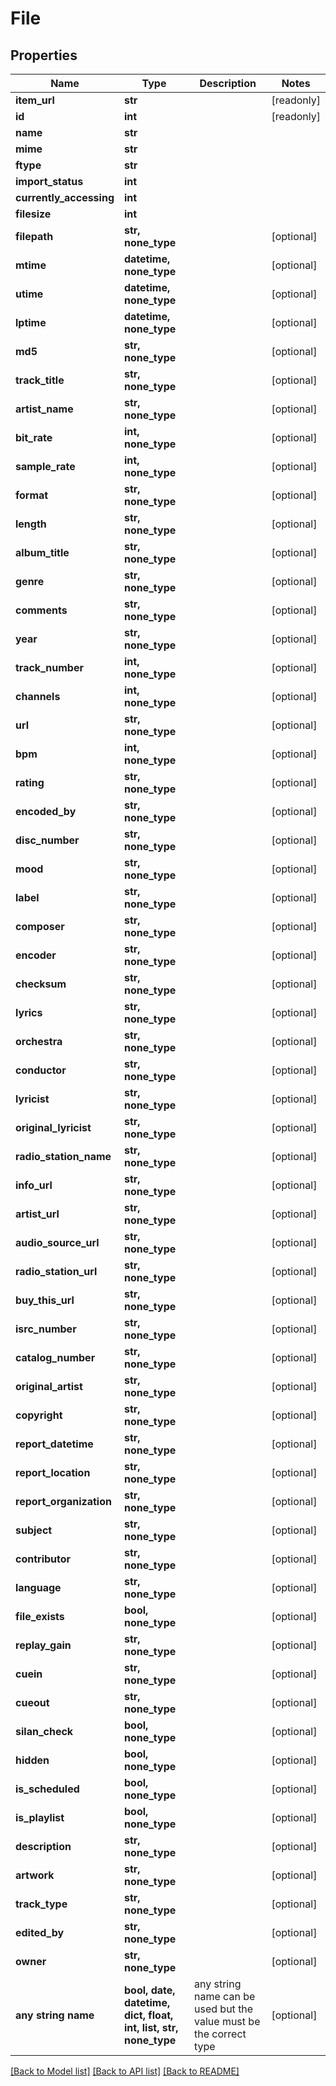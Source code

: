 # File


## Properties
Name | Type | Description | Notes
------------ | ------------- | ------------- | -------------
**item_url** | **str** |  | [readonly] 
**id** | **int** |  | [readonly] 
**name** | **str** |  | 
**mime** | **str** |  | 
**ftype** | **str** |  | 
**import_status** | **int** |  | 
**currently_accessing** | **int** |  | 
**filesize** | **int** |  | 
**filepath** | **str, none_type** |  | [optional] 
**mtime** | **datetime, none_type** |  | [optional] 
**utime** | **datetime, none_type** |  | [optional] 
**lptime** | **datetime, none_type** |  | [optional] 
**md5** | **str, none_type** |  | [optional] 
**track_title** | **str, none_type** |  | [optional] 
**artist_name** | **str, none_type** |  | [optional] 
**bit_rate** | **int, none_type** |  | [optional] 
**sample_rate** | **int, none_type** |  | [optional] 
**format** | **str, none_type** |  | [optional] 
**length** | **str, none_type** |  | [optional] 
**album_title** | **str, none_type** |  | [optional] 
**genre** | **str, none_type** |  | [optional] 
**comments** | **str, none_type** |  | [optional] 
**year** | **str, none_type** |  | [optional] 
**track_number** | **int, none_type** |  | [optional] 
**channels** | **int, none_type** |  | [optional] 
**url** | **str, none_type** |  | [optional] 
**bpm** | **int, none_type** |  | [optional] 
**rating** | **str, none_type** |  | [optional] 
**encoded_by** | **str, none_type** |  | [optional] 
**disc_number** | **str, none_type** |  | [optional] 
**mood** | **str, none_type** |  | [optional] 
**label** | **str, none_type** |  | [optional] 
**composer** | **str, none_type** |  | [optional] 
**encoder** | **str, none_type** |  | [optional] 
**checksum** | **str, none_type** |  | [optional] 
**lyrics** | **str, none_type** |  | [optional] 
**orchestra** | **str, none_type** |  | [optional] 
**conductor** | **str, none_type** |  | [optional] 
**lyricist** | **str, none_type** |  | [optional] 
**original_lyricist** | **str, none_type** |  | [optional] 
**radio_station_name** | **str, none_type** |  | [optional] 
**info_url** | **str, none_type** |  | [optional] 
**artist_url** | **str, none_type** |  | [optional] 
**audio_source_url** | **str, none_type** |  | [optional] 
**radio_station_url** | **str, none_type** |  | [optional] 
**buy_this_url** | **str, none_type** |  | [optional] 
**isrc_number** | **str, none_type** |  | [optional] 
**catalog_number** | **str, none_type** |  | [optional] 
**original_artist** | **str, none_type** |  | [optional] 
**copyright** | **str, none_type** |  | [optional] 
**report_datetime** | **str, none_type** |  | [optional] 
**report_location** | **str, none_type** |  | [optional] 
**report_organization** | **str, none_type** |  | [optional] 
**subject** | **str, none_type** |  | [optional] 
**contributor** | **str, none_type** |  | [optional] 
**language** | **str, none_type** |  | [optional] 
**file_exists** | **bool, none_type** |  | [optional] 
**replay_gain** | **str, none_type** |  | [optional] 
**cuein** | **str, none_type** |  | [optional] 
**cueout** | **str, none_type** |  | [optional] 
**silan_check** | **bool, none_type** |  | [optional] 
**hidden** | **bool, none_type** |  | [optional] 
**is_scheduled** | **bool, none_type** |  | [optional] 
**is_playlist** | **bool, none_type** |  | [optional] 
**description** | **str, none_type** |  | [optional] 
**artwork** | **str, none_type** |  | [optional] 
**track_type** | **str, none_type** |  | [optional] 
**edited_by** | **str, none_type** |  | [optional] 
**owner** | **str, none_type** |  | [optional] 
**any string name** | **bool, date, datetime, dict, float, int, list, str, none_type** | any string name can be used but the value must be the correct type | [optional]

[[Back to Model list]](../README.md#documentation-for-models) [[Back to API list]](../README.md#documentation-for-api-endpoints) [[Back to README]](../README.md)


